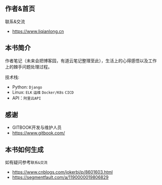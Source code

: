 ## 作者&首页

联系&交流
- https://www.liqianlong.cn

## 本书简介

作者笔记（未来会把博客园，有道云笔记整理至此），生活上的心得感悟以及工作上的棘手问题处理过程。

技术栈:

- Python: `Django` 
- Linux: `ELK` `运维` `Docker/K8s` `CICD`
- API：`阿里云API`

## 感谢

- GITBOOK开发与维护人员
- https://www.gitbook.com/

## 本书如何生成

如有疑问参考`联系&交流`
- https://www.cnblogs.com/jokerbj/p/8601603.html
- https://segmentfault.com/a/1190000019806829